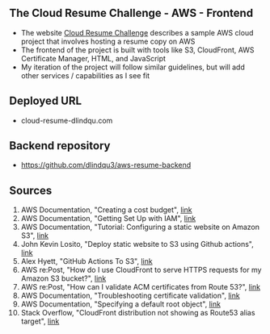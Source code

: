 ## The Cloud Resume Challenge - AWS - Frontend 
- The website [Cloud Resume Challenge](https://cloudresumechallenge.dev/docs/the-challenge/aws/) describes a sample AWS cloud project that involves hosting a resume copy on AWS 
- The frontend of the project is built with tools like S3, CloudFront, AWS Certificate Manager, HTML, and JavaScript
- My iteration of the project will follow similar guidelines, but will add other services / capabilities as I see fit 

## Deployed URL 
- cloud-resume-dlindqu.com 

## Backend repository 
- https://github.com/dlindqu3/aws-resume-backend 

 ## Sources 
1. AWS Documentation, "Creating a cost budget", [link](https://docs.aws.amazon.com/cost-management/latest/userguide/create-cost-budget.html)
2. AWS Documentation, "Getting Set Up with IAM", [link](https://docs.aws.amazon.com/IAM/latest/UserGuide/getting-set-up.html) 
3. AWS Documentation, "Tutorial: Configuring a static website on Amazon S3", [link](https://docs.aws.amazon.com/AmazonS3/latest/userguide/HostingWebsiteOnS3Setup.html) 
4. John Kevin Losito, "Deploy static website to S3 using Github actions", [link](https://dev.to/johnkevinlosito/deploy-static-website-to-s3-using-github-actions-4a0e)
5. Alex Hyett, "GitHub Actions To S3", [link](https://www.youtube.com/watch?v=JffSxrjx_UM)
6. AWS re:Post, "How do I use CloudFront to serve HTTPS requests for my Amazon S3 bucket?", [link](https://repost.aws/knowledge-center/cloudfront-https-requests-s3)
7. AWS re:Post, "How can I validate ACM certificates from Route 53?", [link](https://repost.aws/knowledge-center/route-53-validate-acm-certificates)
8. AWS Documentation, "Troubleshooting certificate validation", [link](https://docs.aws.amazon.com/acm/latest/userguide/certificate-validation.html) 
9. AWS Documentation, "Specifying a default root object", [link](https://docs.aws.amazon.com/AmazonCloudFront/latest/DeveloperGuide/DefaultRootObject.html)
10. Stack Overflow, "CloudFront distribution not showing as Route53 alias target", [link](https://stackoverflow.com/questions/30611917/cloudfront-distribution-not-showing-as-route53-alias-target)
